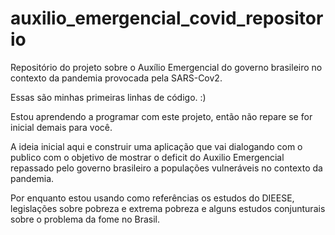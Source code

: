 # auxilio_emergencial_covid_repositorio
Repositório do projeto sobre o Auxílio Emergencial do governo brasileiro no contexto da pandemia provocada pela SARS-Cov2.

Essas são minhas primeiras linhas de código.  :)

Estou aprendendo a programar com este projeto, então não repare se for inicial demais para você.


A ideia inicial aqui e construir uma aplicação que vai dialogando com o publico com o objetivo de mostrar o deficit do Auxilio Emergencial repassado pelo governo brasileiro a populações vulneráveis no contexto da pandemia.

Por enquanto estou usando como referências os estudos do DIEESE, legislações sobre pobreza e extrema pobreza e alguns estudos conjunturais sobre o problema da fome no Brasil.
